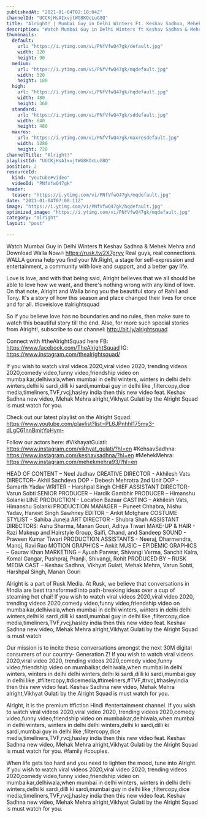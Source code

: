```yaml
---
publishedAt: "2021-01-04T02:18:04Z"
channelId: "UCCKjHsAIxvjtWG8KOcLuG8Q"
title: "Alright! | Mumbai Guy in Delhi Winters Ft. Keshav Sadhna, Mehek Mehra & Vikhyat Gulati"
description: "Watch Mumbai Guy in Delhi Winters ft Keshav Sadhna & Mehek Mehra and Download Walla Now🔥 https://rusk.tv/2X7gryy\nReal guys, real connections. WALLA gonna help you find your Mr.Right, a stage for self-expression and entertainment, a community with love and support, and a better gay life.\n\nLove is love, and with that being said, Alright believes that we all should be able to love how we want, and there's nothing wrong with any kind of love. On that note, Alright and Walla bring you the beautiful story of Rahil and Tony. It's a story of how this season and place changed their lives for once and for all. #loveislove #alrightsquad\n\nSo if you believe love has no boundaries and no rules, then make sure to watch this beautiful story till the end. Also, for more such special stories from Alright!, subscribe to our channel: http://bit.ly/alrightsquad\n\nConnect with #theAlrightSquad here\nFB: https://www.facebook.com/TheAlrightSquad\nIG: https://www.instagram.com/thealrightsquad/\n\nIf you wish to watch viral videos 2020,viral video 2020, trending videos 2020,comedy video,funny video,friendship video on mumbaikar,delhiwala,when mumbai in delhi winters, winters in delhi delhi winters,delhi ki sardi,dilli ki sardi,mumbai guy in delhi like ,filtercopy,dice media,timeliners,TVF,rvcj,hasley india then this new video feat. Keshav Sadhna new video, Mehak Mehra alright,Vikhyat Gulati by the Alright Squad is must watch for you.\n\nCheck out our latest playlist on the Alright Squad: https://www.youtube.com/playlist?list=PL6JPnhhI175my3-dLgC61nnBmitYpHym-\n\nFollow our actors here:\n#VikhayatGulati: https://www.instagram.com/vikhyat_gulati/?hl=en\n#KehsavSadhna: https://www.instagram.com/keshavsadhna/?hl=en\n#MehekMehra: https://www.instagram.com/mehekmehra93/?hl=en\n\nHEAD OF CONTENT – Neel Jadhav\nCREATIVE DIRECTOR - Akhilesh Vats\nDIRECTOR– Akhil Sachdeva\nDOP - Debesh Mehrotra\n2nd Unit DOP - Samarth Yadav\nWRITER - Harshpal Singh\nCHIEF ASSISTANT DIRECTOR- Varun Sobti\nSENIOR PRODUCER – Hardik Gambhir\nPRODUCER – Himanshu Solanki\nLINE PRODUCTION - Location Bazaar\nCASTING – Akhilesh Vats, Himanshu Solanki\nPRODUCTION MANAGER – Puneet Chhabra, Nishu Yadav, Haneet Singh Sawhney\nEDITOR – Ankit Motghare\nCOSTUME STYLIST - Sahiba Juneja\nART DIRECTOR - Shubra Shah\nASSISTANT DIRECTORS: Ashu Sharma, Manan Gouri, Aditya Tiwari\nMAKE-UP & HAIR -  Razi Makeup and Hairstyle Group, Saifi, Chand, and Sandeep\nSOUND - Praveen Kumar Tiwari\nPRODUCTION ASSISTANTS - Neeraj, Dharmendra, Manoj, Ravi Rao\nMOTION GRAPHICS – Ankit\nMUSIC – EPIDEMIC\nGRAPHICS – Gaurav Khan\nMARKETING – Ayush Panwar, Shivangi Verma, Sanchit Kalra, Komal Gangar, Pushpraj, Pranjli, Shivangi, Rohit\nPRODUCED BY – RUSK MEDIA\nCAST – Keshav Sadhna, Vikhyat Gulati, Mehak Mehra, Varun Sobti, Harshpal Singh, Manan Gouri\n\nAlright is a part of Rusk Media. At Rusk, we believe that conversations in #India are best transformed into path-breaking ideas over a cup of steaming hot chai! If you wish to watch viral videos 2020,viral video 2020, trending videos 2020,comedy video,funny video,friendship video on mumbaikar,delhiwala,when mumbai in delhi winters, winters in delhi delhi winters,delhi ki sardi,dilli ki sardi,mumbai guy in delhi like ,filtercopy,dice media,timeliners,TVF,rvcj,hasley india then this new video feat. Keshav Sadhna new video, Mehak Mehra alright,Vikhyat Gulati by the Alright Squad is must watch\n\nOur mission is to incite these conversations amongst the next 30M digital consumers of our country- Generation Z! If you wish to watch viral videos 2020,viral video 2020, trending videos 2020,comedy video,funny video,friendship video on mumbaikar,delhiwala,when mumbai in delhi winters, winters in delhi delhi winters,delhi ki sardi,dilli ki sardi,mumbai guy in delhi like ,#filtercopy,#dicemedia,#timeliners,#TVF,#rvcj,#hasleyindia then this new video feat. Keshav Sadhna new video, Mehak Mehra alright,Vikhyat Gulati by the Alright Squad is must watch for you. \n\nAlright, it is the premium #fiction Hindi #entertainment channel. If you wish to watch viral videos 2020,viral video 2020, trending videos 2020,comedy video,funny video,friendship video on mumbaikar,delhiwala,when mumbai in delhi winters, winters in delhi delhi winters,delhi ki sardi,dilli ki sardi,mumbai guy in delhi like ,filtercopy,dice media,timeliners,TVF,rvcj,hasley india then this new video feat. Keshav Sadhna new video, Mehak Mehra alright,Vikhyat Gulati by the Alright Squad is must watch for you. #family #couples.\n\nWhen life gets too hard and you need to lighten the mood, tune into Alright. If you wish to watch viral videos 2020,viral video 2020, trending videos 2020,comedy video,funny video,friendship video on mumbaikar,delhiwala,when mumbai in delhi winters, winters in delhi delhi winters,delhi ki sardi,dilli ki sardi,mumbai guy in delhi like ,filtercopy,dice media,timeliners,TVF,rvcj,hasley india then this new video feat. Keshav Sadhna new video, Mehak Mehra alright,Vikhyat Gulati by the Alright Squad is must watch for you."
thumbnails:
  default:
    url: "https://i.ytimg.com/vi/PNfVfwQ47gk/default.jpg"
    width: 120
    height: 90
  medium:
    url: "https://i.ytimg.com/vi/PNfVfwQ47gk/mqdefault.jpg"
    width: 320
    height: 180
  high:
    url: "https://i.ytimg.com/vi/PNfVfwQ47gk/hqdefault.jpg"
    width: 480
    height: 360
  standard:
    url: "https://i.ytimg.com/vi/PNfVfwQ47gk/sddefault.jpg"
    width: 640
    height: 480
  maxres:
    url: "https://i.ytimg.com/vi/PNfVfwQ47gk/maxresdefault.jpg"
    width: 1280
    height: 720
channelTitle: "Alright!"
playlistId: "UUCKjHsAIxvjtWG8KOcLuG8Q"
position: 2
resourceId:
  kind: "youtube#video"
  videoId: "PNfVfwQ47gk"
header:
  teaser: "https://i.ytimg.com/vi/PNfVfwQ47gk/mqdefault.jpg"
date: "2021-01-04T07:00:11Z"
image: "https://i.ytimg.com/vi/PNfVfwQ47gk/hqdefault.jpg"
optimized_image: "https://i.ytimg.com/vi/PNfVfwQ47gk/mqdefault.jpg"
category: "alright"
layout: "post"

---
```

Watch Mumbai Guy in Delhi Winters ft Keshav Sadhna & Mehek Mehra and Download Walla Now🔥 https://rusk.tv/2X7gryy
Real guys, real connections. WALLA gonna help you find your Mr.Right, a stage for self-expression and entertainment, a community with love and support, and a better gay life.

Love is love, and with that being said, Alright believes that we all should be able to love how we want, and there's nothing wrong with any kind of love. On that note, Alright and Walla bring you the beautiful story of Rahil and Tony. It's a story of how this season and place changed their lives for once and for all. #loveislove #alrightsquad

So if you believe love has no boundaries and no rules, then make sure to watch this beautiful story till the end. Also, for more such special stories from Alright!, subscribe to our channel: http://bit.ly/alrightsquad

Connect with #theAlrightSquad here
FB: https://www.facebook.com/TheAlrightSquad
IG: https://www.instagram.com/thealrightsquad/

If you wish to watch viral videos 2020,viral video 2020, trending videos 2020,comedy video,funny video,friendship video on mumbaikar,delhiwala,when mumbai in delhi winters, winters in delhi delhi winters,delhi ki sardi,dilli ki sardi,mumbai guy in delhi like ,filtercopy,dice media,timeliners,TVF,rvcj,hasley india then this new video feat. Keshav Sadhna new video, Mehak Mehra alright,Vikhyat Gulati by the Alright Squad is must watch for you.

Check out our latest playlist on the Alright Squad: https://www.youtube.com/playlist?list=PL6JPnhhI175my3-dLgC61nnBmitYpHym-

Follow our actors here:
#VikhayatGulati: https://www.instagram.com/vikhyat_gulati/?hl=en
#KehsavSadhna: https://www.instagram.com/keshavsadhna/?hl=en
#MehekMehra: https://www.instagram.com/mehekmehra93/?hl=en

HEAD OF CONTENT – Neel Jadhav
CREATIVE DIRECTOR - Akhilesh Vats
DIRECTOR– Akhil Sachdeva
DOP - Debesh Mehrotra
2nd Unit DOP - Samarth Yadav
WRITER - Harshpal Singh
CHIEF ASSISTANT DIRECTOR- Varun Sobti
SENIOR PRODUCER – Hardik Gambhir
PRODUCER – Himanshu Solanki
LINE PRODUCTION - Location Bazaar
CASTING – Akhilesh Vats, Himanshu Solanki
PRODUCTION MANAGER – Puneet Chhabra, Nishu Yadav, Haneet Singh Sawhney
EDITOR – Ankit Motghare
COSTUME STYLIST - Sahiba Juneja
ART DIRECTOR - Shubra Shah
ASSISTANT DIRECTORS: Ashu Sharma, Manan Gouri, Aditya Tiwari
MAKE-UP & HAIR -  Razi Makeup and Hairstyle Group, Saifi, Chand, and Sandeep
SOUND - Praveen Kumar Tiwari
PRODUCTION ASSISTANTS - Neeraj, Dharmendra, Manoj, Ravi Rao
MOTION GRAPHICS – Ankit
MUSIC – EPIDEMIC
GRAPHICS – Gaurav Khan
MARKETING – Ayush Panwar, Shivangi Verma, Sanchit Kalra, Komal Gangar, Pushpraj, Pranjli, Shivangi, Rohit
PRODUCED BY – RUSK MEDIA
CAST – Keshav Sadhna, Vikhyat Gulati, Mehak Mehra, Varun Sobti, Harshpal Singh, Manan Gouri

Alright is a part of Rusk Media. At Rusk, we believe that conversations in #India are best transformed into path-breaking ideas over a cup of steaming hot chai! If you wish to watch viral videos 2020,viral video 2020, trending videos 2020,comedy video,funny video,friendship video on mumbaikar,delhiwala,when mumbai in delhi winters, winters in delhi delhi winters,delhi ki sardi,dilli ki sardi,mumbai guy in delhi like ,filtercopy,dice media,timeliners,TVF,rvcj,hasley india then this new video feat. Keshav Sadhna new video, Mehak Mehra alright,Vikhyat Gulati by the Alright Squad is must watch

Our mission is to incite these conversations amongst the next 30M digital consumers of our country- Generation Z! If you wish to watch viral videos 2020,viral video 2020, trending videos 2020,comedy video,funny video,friendship video on mumbaikar,delhiwala,when mumbai in delhi winters, winters in delhi delhi winters,delhi ki sardi,dilli ki sardi,mumbai guy in delhi like ,#filtercopy,#dicemedia,#timeliners,#TVF,#rvcj,#hasleyindia then this new video feat. Keshav Sadhna new video, Mehak Mehra alright,Vikhyat Gulati by the Alright Squad is must watch for you. 

Alright, it is the premium #fiction Hindi #entertainment channel. If you wish to watch viral videos 2020,viral video 2020, trending videos 2020,comedy video,funny video,friendship video on mumbaikar,delhiwala,when mumbai in delhi winters, winters in delhi delhi winters,delhi ki sardi,dilli ki sardi,mumbai guy in delhi like ,filtercopy,dice media,timeliners,TVF,rvcj,hasley india then this new video feat. Keshav Sadhna new video, Mehak Mehra alright,Vikhyat Gulati by the Alright Squad is must watch for you. #family #couples.

When life gets too hard and you need to lighten the mood, tune into Alright. If you wish to watch viral videos 2020,viral video 2020, trending videos 2020,comedy video,funny video,friendship video on mumbaikar,delhiwala,when mumbai in delhi winters, winters in delhi delhi winters,delhi ki sardi,dilli ki sardi,mumbai guy in delhi like ,filtercopy,dice media,timeliners,TVF,rvcj,hasley india then this new video feat. Keshav Sadhna new video, Mehak Mehra alright,Vikhyat Gulati by the Alright Squad is must watch for you.